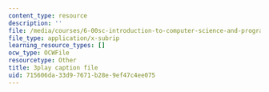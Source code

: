 ```yaml
---
content_type: resource
description: ''
file: /media/courses/6-00sc-introduction-to-computer-science-and-programming-spring-2011/715606da33d97671b28e9ef47c4ee075_yVkt3Px4KHA.srt
file_type: application/x-subrip
learning_resource_types: []
ocw_type: OCWFile
resourcetype: Other
title: 3play caption file
uid: 715606da-33d9-7671-b28e-9ef47c4ee075
---
```

